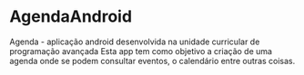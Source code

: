 # AgendaAndroid
Agenda - aplicação android desenvolvida na unidade curricular de programação avançada
Esta app tem como objetivo a criação de uma agenda onde se podem consultar eventos, o calendário entre outras coisas.
